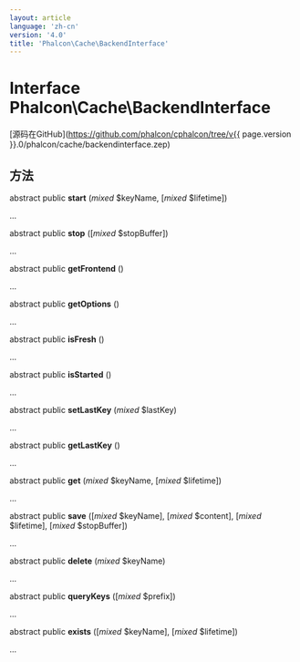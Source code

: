 ```yaml
---
layout: article
language: 'zh-cn'
version: '4.0'
title: 'Phalcon\Cache\BackendInterface'
---
```

# Interface **Phalcon\Cache\BackendInterface**

[源码在GitHub](https://github.com/phalcon/cphalcon/tree/v{{ page.version }}.0/phalcon/cache/backendinterface.zep)

## 方法

abstract public **start** (*mixed* $keyName, [*mixed* $lifetime])

...

abstract public **stop** ([*mixed* $stopBuffer])

...

abstract public **getFrontend** ()

...

abstract public **getOptions** ()

...

abstract public **isFresh** ()

...

abstract public **isStarted** ()

...

abstract public **setLastKey** (*mixed* $lastKey)

...

abstract public **getLastKey** ()

...

abstract public **get** (*mixed* $keyName, [*mixed* $lifetime])

...

abstract public **save** ([*mixed* $keyName], [*mixed* $content], [*mixed* $lifetime], [*mixed* $stopBuffer])

...

abstract public **delete** (*mixed* $keyName)

...

abstract public **queryKeys** ([*mixed* $prefix])

...

abstract public **exists** ([*mixed* $keyName], [*mixed* $lifetime])

...
